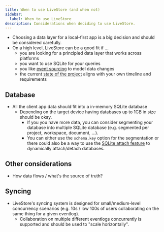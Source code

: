 ```yaml
---
title: When to use LiveStore (and when not)
sidebar:
  label: When to use LiveStore
description: Considerations when deciding to use LiveStore.
---
```


- Choosing a data layer for a local-first app is a big decision and should be considered carefully.
- On a high level, LiveStore can be a good fit if ...
  - you are looking for a principled data layer that works across platforms
  - you want to use SQLite for your queries
  - you like [event sourcing](/reference/event-sourcing) to model data changes
  - the current [state of the project](/evaluation/state-of-the-project) aligns with your own timeline and requirements

## Database

- All the client app data should fit into a in-memory SQLite database
  - Depending on the target device having databases up to 1GB in size should be okay.
	- If you you have more data, you can consider segmenting your database into multiple SQLite database (e.g. segmented per project, workspace, document, ...).
	- You can either use the `schema.key` option for the segmentation or there could also be a way to use the [SQLite attach feature](https://www.sqlite.org/lang_attach.html) to dynamically attach/detach databases.

## Other considerations

- How data flows / what's the source of truth?

## Syncing

- LiveStore's syncing system is designed for small/medium-level concurrency scenarios (e.g. 10s / low 100s of users collaborating on the same thing for a given eventlog).
	- Collaboration on multiple different eventlogs concurrently is supported and should be used to "scale horizontally".